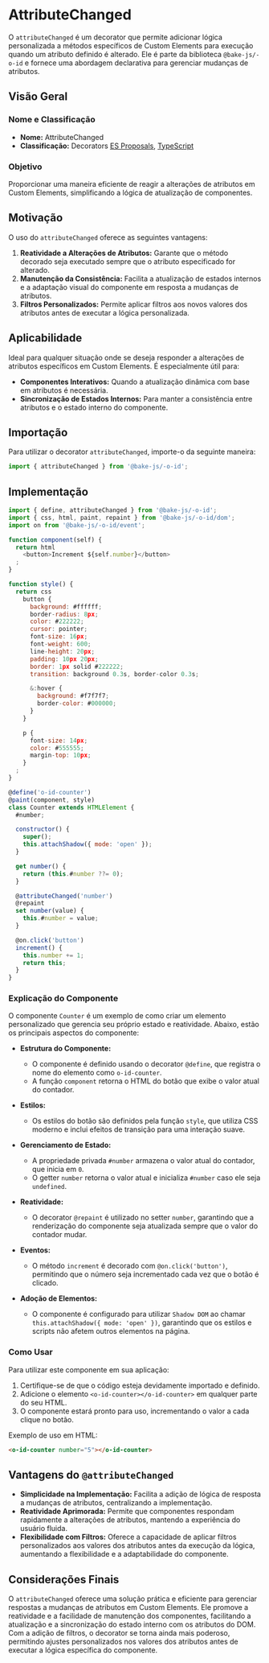 # AttributeChanged

O `attributeChanged` é um decorator que permite adicionar lógica personalizada a métodos específicos de Custom Elements para execução quando um atributo definido é alterado. Ele é parte da biblioteca `@bake-js/-o-id` e fornece uma abordagem declarativa para gerenciar mudanças de atributos.

## Visão Geral

### Nome e Classificação

- **Nome:** AttributeChanged
- **Classificação:** Decorators [ES Proposals](https://www.proposals.es/proposals/Decorators), [TypeScript](https://www.typescriptlang.org/docs/handbook/decorators.html)

### Objetivo

Proporcionar uma maneira eficiente de reagir a alterações de atributos em Custom Elements, simplificando a lógica de atualização de componentes.

## Motivação

O uso do `attributeChanged` oferece as seguintes vantagens:

1. **Reatividade a Alterações de Atributos:** Garante que o método decorado seja executado sempre que o atributo especificado for alterado.
2. **Manutenção da Consistência:** Facilita a atualização de estados internos e a adaptação visual do componente em resposta a mudanças de atributos.
3. **Filtros Personalizados:** Permite aplicar filtros aos novos valores dos atributos antes de executar a lógica personalizada.

## Aplicabilidade

Ideal para qualquer situação onde se deseja responder a alterações de atributos específicos em Custom Elements. É especialmente útil para:

- **Componentes Interativos:** Quando a atualização dinâmica com base em atributos é necessária.
- **Sincronização de Estados Internos:** Para manter a consistência entre atributos e o estado interno do componente.

## Importação

Para utilizar o decorator `attributeChanged`, importe-o da seguinte maneira:

```javascript
import { attributeChanged } from '@bake-js/-o-id';
```

## Implementação

```javascript
import { define, attributeChanged } from '@bake-js/-o-id';
import { css, html, paint, repaint } from '@bake-js/-o-id/dom';
import on from '@bake-js/-o-id/event';

function component(self) {
  return html
    <button>Increment ${self.number}</button>
  ;
}

function style() {
  return css
    button {
      background: #ffffff;
      border-radius: 8px;
      color: #222222;
      cursor: pointer;
      font-size: 16px;
      font-weight: 600;
      line-height: 20px;
      padding: 10px 20px;
      border: 1px solid #222222;
      transition: background 0.3s, border-color 0.3s;

      &:hover {
        background: #f7f7f7;
        border-color: #000000;
      }
    }

    p {
      font-size: 14px;
      color: #555555;
      margin-top: 10px;
    }
  ;
}

@define('o-id-counter')
@paint(component, style)
class Counter extends HTMLElement {
  #number;

  constructor() {
    super();
    this.attachShadow({ mode: 'open' });
  }

  get number() {
    return (this.#number ??= 0);
  }

  @attributeChanged('number')
  @repaint
  set number(value) {
    this.#number = value;
  }

  @on.click('button')
  increment() {
    this.number += 1;
    return this;
  }
}
```

### Explicação do Componente

O componente `Counter` é um exemplo de como criar um elemento personalizado que gerencia seu próprio estado e reatividade. Abaixo, estão os principais aspectos do componente:

- **Estrutura do Componente:**
  - O componente é definido usando o decorator `@define`, que registra o nome do elemento como `o-id-counter`.
  - A função `component` retorna o HTML do botão que exibe o valor atual do contador.

- **Estilos:**
  - Os estilos do botão são definidos pela função `style`, que utiliza CSS moderno e inclui efeitos de transição para uma interação suave.

- **Gerenciamento de Estado:**
  - A propriedade privada `#number` armazena o valor atual do contador, que inicia em `0`.
  - O getter `number` retorna o valor atual e inicializa `#number` caso ele seja `undefined`.

- **Reatividade:**
  - O decorator `@repaint` é utilizado no setter `number`, garantindo que a renderização do componente seja atualizada sempre que o valor do contador mudar.

- **Eventos:**
  - O método `increment` é decorado com `@on.click('button')`, permitindo que o número seja incrementado cada vez que o botão é clicado.

- **Adoção de Elementos:**
  - O componente é configurado para utilizar `Shadow DOM` ao chamar `this.attachShadow({ mode: 'open' })`, garantindo que os estilos e scripts não afetem outros elementos na página.

### Como Usar

Para utilizar este componente em sua aplicação:

1. Certifique-se de que o código esteja devidamente importado e definido.
2. Adicione o elemento `<o-id-counter></o-id-counter>` em qualquer parte do seu HTML.
3. O componente estará pronto para uso, incrementando o valor a cada clique no botão.

Exemplo de uso em HTML:

```html
<o-id-counter number="5"></o-id-counter>
```

## Vantagens do `@attributeChanged`

- **Simplicidade na Implementação:** Facilita a adição de lógica de resposta a mudanças de atributos, centralizando a implementação.
- **Reatividade Aprimorada:** Permite que componentes respondam rapidamente a alterações de atributos, mantendo a experiência do usuário fluida.
- **Flexibilidade com Filtros:** Oferece a capacidade de aplicar filtros personalizados aos valores dos atributos antes da execução da lógica, aumentando a flexibilidade e a adaptabilidade do componente.

## Considerações Finais

O `attributeChanged` oferece uma solução prática e eficiente para gerenciar respostas a mudanças de atributos em Custom Elements. Ele promove a reatividade e a facilidade de manutenção dos componentes, facilitando a atualização e a sincronização do estado interno com os atributos do DOM. Com a adição de filtros, o decorator se torna ainda mais poderoso, permitindo ajustes personalizados nos valores dos atributos antes de executar a lógica específica do componente.

